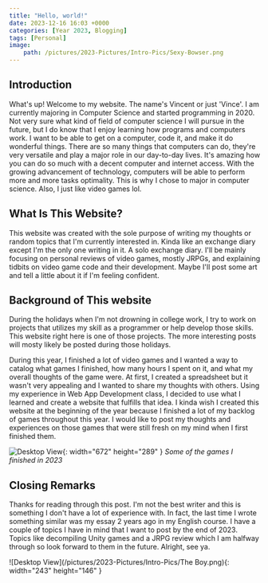 ```yaml
---
title: "Hello, world!"
date: 2023-12-16 16:03 +0000
categories: [Year 2023, Blogging]
tags: [Personal]
image: 
    path: /pictures/2023-Pictures/Intro-Pics/Sexy-Bowser.png
---
```



## Introduction
What's up! Welcome to my website. The name's Vincent or just 'Vince'.
I am currently majoring in Computer Science and started programming in 2020. Not very sure what kind of field of computer science I will pursue in the future, but I do know that I enjoy learning how programs and computers work. I want to be able to get on a computer, code it, and make it do wonderful things. There are so many things that computers can do, they're very versatile and play a major role in our day-to-day lives. It's amazing how you can do so much with a decent computer and internet access. With the growing advancement of technology, computers will be able to perform more and more tasks optimality. This is why I chose to major in computer science. Also, I just like video games lol.


## What Is This Website?
This website was created with the sole purpose of writing my thoughts or random topics that I'm currently interested in. Kinda like an exchange diary except I'm the only one writing in it. A solo exchange diary. I'll be mainly focusing on personal reviews of video games, mostly JRPGs, and explaining tidbits on video game code and their development. Maybe I'll post some art and tell a little about it if I'm feeling confident.

## Background of This website
During the holidays when I'm not drowning in college work, I try to work on projects that utilizes my skill as a programmer or help develop those skills. This website right here is one of those projects. The more interesting posts will mosty likely be posted during those holidays. 

During this year, I finished a lot of video games and I wanted a way to catalog what games I finished, how many hours I spent on it, and what my overall thoughts of the game were. At first, I created a spreadsheet but it wasn't very appealing and I wanted to share my thoughts with others. Using my experience in Web App Development class, I decided to use what I learned and create a website that fulfills that idea. I kinda wish I created this website at the beginning of the year because I finished a lot of my backlog of games throughout this year. I would like to post my thoughts and experiences on those games that were still fresh on my mind when I first finished them. 

![Desktop View](/pictures/2023-Pictures/Intro-Pics/9x9-2023-Games.png){: width="672" height="289" }
_Some of the games I finished in 2023_

## Closing Remarks
Thanks for reading through this post. I'm not the best writer and this is something I don't have a lot of experience with. In fact, the last time I wrote something similar was my essay 2 years ago in my English course. I have a couple of topics I have in mind that I want to post by the end of 2023. Topics like decompiling Unity games and a JRPG review which I am halfway through so look forward to them in the future. Alright, see ya. 

![Desktop View](/pictures/2023-Pictures/Intro-Pics/The Boy.png){: width="243" height="146" }
